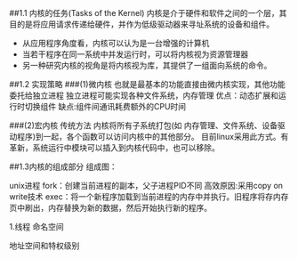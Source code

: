 ##1.1 内核的任务(Tasks of the Kernel)
内核是介于硬件和软件之间的一个层，其目的是将应用请求传递给硬件，并作为低级驱动器来寻址系统的设备和组件。

* 从应用程序角度看，内核可以认为是一台增强的计算机
* 当若干程序在同一系统中并发运行时，可以将内核视为资源管理器
* 另一种研究内核的视角是将内核视为库，其提供了一组面向系统的命令。

##1.2 实现策略
###(1)微内核
 也就是最基本的功能直接由微内核实现，其他功能委托给独立进程
 独立进程可能实现各种文件系统，内存管理
 优点：动态扩展和运行时切换组件
 缺点:组件间通讯耗费额外的CPU时间
 
###(2)宏内核
传统方法
内核将所有子系统打包(如 内存管理、文件系统、设备驱动程序)到一起，各个函数可以访问内核中的其他部分。
目前linux采用此方式。有革新，系统运行中模块可以插入到内核代码中，也可以移除。

##1.3内核的组成部分
组成图：


unix进程
fork：创建当前进程的副本，父子进程PID不同
高效原因:采用copy on write技术
exec：将一个新程序加载到当前进程的内存中并执行。旧程序将存内存页中刷出，内存替换为新的数据，然后开始执行新的程序。

1.线程
命名空间

地址空间和特权级别

